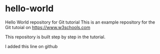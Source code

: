 # hello-world
Hello World repository for Git tutorial
This is an example repository for the Git tutoial on https://www.w3schools.com

This repository is built step by step in the tutorial.

I added this line on github
